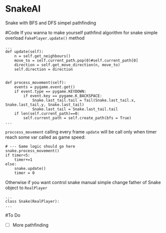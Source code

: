 # SnakeAI
Snake with BFS and DFS simpel pathfinding

#Code
If you wanna to make yourself pathfind algorithm for snake simple overload `FakePlayer.update()` method
```
...
def update(self):
    n = self.get_neighbours()
    move_to = self.current_path.pop(0)#self.current_path[0]
    direction = self.get_move_direction(n, move_to)
    self.direction = direction


def process_movement(self):
    events = pygame.event.get()
    if event.type == pygame.KEYDOWN:
        if event.key == pygame.K_BACKSPACE:
            Snake.last_tail.tail = Tail(Snake.last_tail.x, Snake.last_tail.y, Snake.last_tail)
            Snake.last_tail = Snake.last_tail.tail
    if len(self.current_path)==0:
        self.current_path = self.create_path(bfs = True)
...
```
`proccess_movement` calling every frame
`update` will be call only when timer reach some var called as game speed:
```
# --- Game logic should go here
snake.process_movement()
if timer<5:
    timer+=1
else:
    snake.update()
    timer = 0
```
Otherwise if you want control snake manual simple change father of Snake object to `RealPlayer`
```
...
class Snake(RealPlayer):
...
```

#To Do
- [ ] More pathfinding
